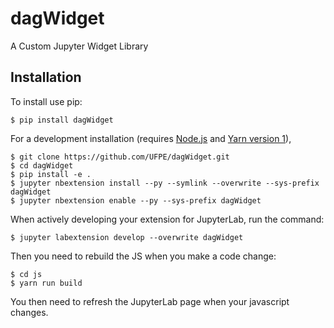 # dagWidget

A Custom Jupyter Widget Library

## Installation

To install use pip:

    $ pip install dagWidget

For a development installation (requires [Node.js](https://nodejs.org) and [Yarn version 1](https://classic.yarnpkg.com/)),

    $ git clone https://github.com/UFPE/dagWidget.git
    $ cd dagWidget
    $ pip install -e .
    $ jupyter nbextension install --py --symlink --overwrite --sys-prefix dagWidget
    $ jupyter nbextension enable --py --sys-prefix dagWidget

When actively developing your extension for JupyterLab, run the command:

    $ jupyter labextension develop --overwrite dagWidget

Then you need to rebuild the JS when you make a code change:

    $ cd js
    $ yarn run build

You then need to refresh the JupyterLab page when your javascript changes.
